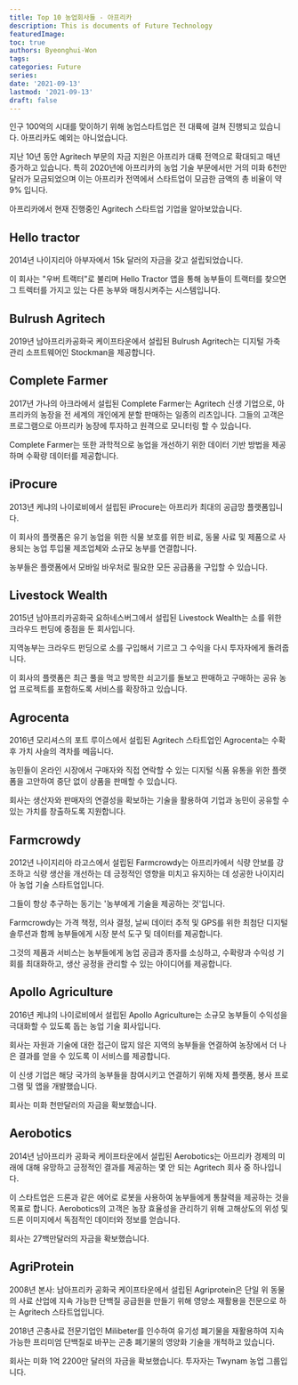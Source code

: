 ```yaml
---
title: Top 10 농업회사들 - 아프리카
description: This is documents of Future Technology
featuredImage: 
toc: true
authors: Byeonghui-Won
tags:
categories: Future
series: 
date: '2021-09-13'
lastmod: '2021-09-13'
draft: false
---
```


인구 100억의 시대를 맞이하기 위해 농업스타트업은 전 대륙에 걸쳐 진행되고 있습니다. 아프리카도 예외는 아니었습니다.

지난 10년 동안 Agritech 부문의 자금 지원은 아프리카 대륙 전역으로 확대되고 매년 증가하고 있습니다. 특히 2020년에 아프리카의 농업 기술 부문에서만 거의 미화 6천만달러가 모금되었으며 이는 아프리카 전역에서 스타트업이 모금한 금액의 총 비율이 약 9% 입니다. 

아프리카에서 현재 진행중인 Agritech 스타트업 기업을 알아보았습니다.

## Hello tractor

2014년 나이지리아 아부자에서 15k 달러의 자금을 갖고 설립되었습니다. 

이 회사는 "우버 트랙터"로 불리며 Hello Tractor 앱을 통해 농부들이 트랙터를 찾으면 그 트렉터를 가지고 있는 다른 농부와 매칭시켜주는 시스템입니다. 

## Bulrush Agritech

2019년 남아프리카공화국 케이프타운에서 설립된 Bulrush Agritech는 디지털 가축 관리 소프트웨어인 Stockman을 제공합니다.

## Complete Farmer

2017년 가나의 아크라에서 설립된 Complete Farmer는 Agritech 신생 기업으로, 아프리카의 농장을 전 세계의 개인에게 분할 판매하는 일종의 리츠입니다. 그들의 고객은 프로그램으로 아프리카 농장에 투자하고 원격으로 모니터링 할 수 있습니다. 

Complete Farmer는 또한 과학적으로 농업을 개선하기 위한 데이터 기반 방법을 제공하며 수확량 데이터를 제공합니다.

## iProcure

2013년 케냐의 나이로비에서 설립된 iProcure는 아프리카 최대의 공급망 플랫폼입니다. 

이 회사의 플랫폼은 유기 농업을 위한 식물 보호를 위한 비료, 동물 사료 및 제품으로 사용되는 농업 투입물 제조업체와 소규모 농부를 연결합니다. 

농부들은 플랫폼에서 모바일 바우처로 필요한 모든 공급품을 구입할 수 있습니다.

## Livestock Wealth

2015년 남아프리카공화국 요하네스버그에서 설립된 Livestock Wealth는 소를 위한 크라우드 펀딩에 중점을 둔 회사입니다.

지역농부는 크라우드 펀딩으로 소를 구입해서 기르고 그 수익을 다시 투자자에게 돌려줍니다. 

이 회사의 플랫폼은 최근 풀을 먹고 방목한 쇠고기를 돌보고 판매하고 구매하는 공유 농업 프로젝트를 포함하도록 서비스를 확장하고 있습니다. 

## Agrocenta

2016년 모리셔스의 포트 루이스에서 설립된 Agritech 스타트업인 Agrocenta는 수확 후 가치 사슬의 격차를 메웁니다. 

농민들이 온라인 시장에서 구매자와 직접 연락할 수 있는 디지털 식품 유통을 위한 플랫폼을 고안하여 중단 없이 상품을 판매할 수 있습니다.

회사는 생산자와 판매자의 연결성을 확보하는 기술을 활용하여 기업과 농민이 공유할 수 있는 가치를 창출하도록 지원합니다.

## Farmcrowdy

2012년 나이지리아 라고스에서 설립된 Farmcrowdy는 아프리카에서 식량 안보를 강조하고 식량 생산을 개선하는 데 긍정적인 영향을 미치고 유지하는 데 성공한 나이지리아 농업 기술 스타트업입니다. 

그들이 항상 추구하는 동기는 '농부에게 기술을 제공하는 것'입니다.

Farmcrowdy는 가격 책정, 의사 결정, 날씨 데이터 추적 및 GPS를 위한 최첨단 디지털 솔루션과 함께 농부들에게 시장 분석 도구 및 데이터를 제공합니다. 

그것의 제품과 서비스는 농부들에게 농업 공급과 종자를 소싱하고, 수확량과 수익성 기회를 최대화하고, 생산 공정을 관리할 수 있는 아이디어를 제공합니다.

## Apollo Agriculture

2016년 케냐의 나이로비에서 설립된 Apollo Agriculture는 소규모 농부들이 수익성을 극대화할 수 있도록 돕는 농업 기술 회사입니다. 

회사는 자원과 기술에 대한 접근이 많지 않은 지역의 농부들을 연결하여 농장에서 더 나은 결과를 얻을 수 있도록 이 서비스를 제공합니다. 

이 신생 기업은 해당 국가의 농부들을 참여시키고 연결하기 위해 자체 플랫폼, 봉사 프로그램 및 앱을 개발했습니다.

회사는 미화 천만달러의 자금을 확보했습니다.

## Aerobotics

2014년 남아프리카 공화국 케이프타운에서 설립된 Aerobotics는 아프리카 경제의 미래에 대해 유망하고 긍정적인 결과를 제공하는 몇 안 되는 Agritech 회사 중 하나입니다. 

이 스타트업은 드론과 같은 에어로 로봇을 사용하여 농부들에게 통찰력을 제공하는 것을 목표로 합니다. Aerobotics의 고객은 농장 효율성을 관리하기 위해 고해상도의 위성 및 드론 이미지에서 독점적인 데이터와 정보를 얻습니다.

회사는 27백만달러의 자금을 확보했습니다.

## AgriProtein

2008년 본사: 남아프리카 공화국 케이프타운에서 설립된 Agriprotein은 단일 위 동물의 사료 산업에 지속 가능한 단백질 공급원을 만들기 위해 영양소 재활용을 전문으로 하는 Agritech 스타트업입니다.

2018년 곤충사료 전문기업인 Milibeter를 인수하여 유기성 폐기물을 재활용하여 지속 가능한 프리미엄 단백질로 바꾸는 곤충 폐기물의 영양화 기술을 개척하고 있습니다.

회사는 미화 1억 2200만 달러의 자금을 확보했습니다. 투자자는 Twynam 농업 그룹입니다. 
